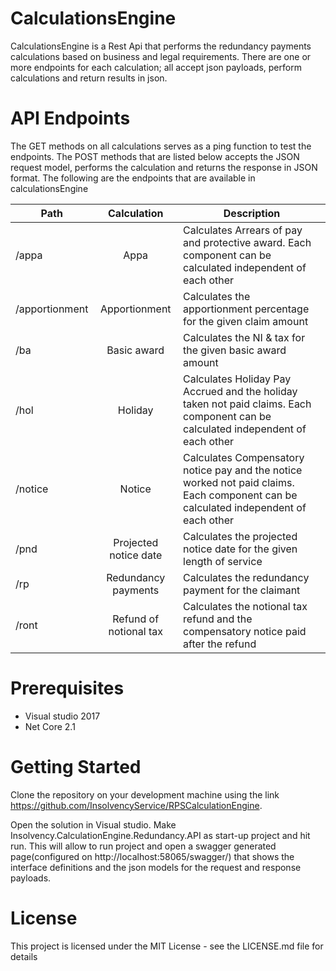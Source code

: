 # CalculationsEngine
CalculationsEngine is a Rest Api that performs the redundancy payments calculations based on business and legal requirements. There are one or more endpoints for each calculation; all accept json payloads, perform calculations and return results in json. 

# API Endpoints
The GET methods on all calculations serves as a ping function to test the endpoints. The POST methods that are listed below accepts the JSON request model, performs the calculation and returns the response in JSON format. The following are the endpoints that are available in calculationsEngine 

| Path                        | Calculation |  Description                               |
| --------------------------- |:--------:| ------------------------------------------ |
|/appa | Appa | Calculates Arrears of pay and protective award. Each component can be calculated independent of each other |
|/apportionment | Apportionment | Calculates the apportionment percentage for the given claim amount |
|/ba| Basic award| Calculates the NI & tax for the given basic award amount |
|/hol | Holiday| Calculates Holiday Pay Accrued and the holiday taken not paid claims. Each component can be calculated independent of each other |
|/notice |Notice | Calculates Compensatory notice pay and the notice worked not paid claims. Each component can be calculated independent of each other|
|/pnd | Projected notice date | Calculates the projected notice date for the given length of service |
|/rp | Redundancy payments | Calculates the redundancy payment for the claimant |
|/ront | Refund of notional tax | Calculates the notional tax refund and the compensatory notice paid after the refund |

# Prerequisites
* Visual studio 2017
* Net Core 2.1

# Getting Started
Clone the repository on your development machine using the link https://github.com/InsolvencyService/RPSCalculationEngine.

Open the solution in Visual studio. Make Insolvency.CalculationEngine.Redundancy.API as start-up project and hit run. This will allow to run project and open a swagger generated page(configured on http://localhost:58065/swagger/)  that shows the interface definitions and the json models for the request and response payloads.

# License
This project is licensed under the MIT License - see the LICENSE.md file for details

